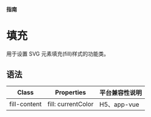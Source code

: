 #### <span class="text-lg text-gray-500 font-normal">指南</span>

<div class="w-screen"></div>

# 填充
<a-typography-text>
    用于设置 SVG 元素填充(fill)样式的功能类。
</a-typography-text>

<CssPrefix />

## 语法
| Class | Properties | 平台兼容性说明
| --- | --- | ---
| <a-link status="success">fill-content</a-link> | <a-link>fill: currentColor</a-link> | H5、app-vue